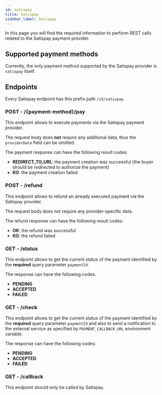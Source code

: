 ```yaml
---
id: satispay
title: Satispay
sidebar_label: Satispay
---
```

In this page you will find the required information to perform REST calls related to the Satispay payment provider.

## Supported payment methods

Currently, the only payment method supported by the Satispay provider is `satispay` itself.

## Endpoints

Every Satispay endpoint has this prefix path `/v3/satispay`.

### POST - /{payment-method}/pay

This endpoint allows to execute payments via the Satispay payment provider.

The request body does **not** require any additional data, thus the `providerData` field can be omitted.

The payment response can have the following result codes:
- **REDIRECT_TO_URL**: the payment creation was successful (the buyer should be redirected to authorize the payment)
- **KO**: the payment creation failed

### POST - /refund

This endpoint allows to refund an already executed payment via the Satispay provider.

The request body does not require any provider-specific data.

The refund response can have the following result codes:
- **OK**: the refund was successful
- **KO**: the refund failed

### GET - /status

This endpoint allows to get the current status of the payment identified by the **required** query parameter `paymentId`.

The response can have the following codes:
- **PENDING**
- **ACCEPTED**
- **FAILED**

### GET - /check

This endpoint allows to get the current status of the payment identified by the **required** query parameter `paymentId` and also to send a notification to the external service as specified by `PAYMENT_CALLBACK_URL` environment variable.

The response can have the following codes:
- **PENDING**
- **ACCEPTED**
- **FAILED**

### GET - /callback

This endpoint should only be called by Satispay.
